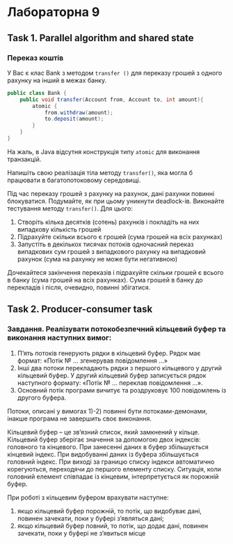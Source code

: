 # Лабораторна 9

## Task 1. Parallel algorithm and shared state

### Переказ коштів

У Вас є клас Bank з методом ```transfer ()``` для переказу грошей з одного рахунку на інший в межах банку.

```java
public class Bank {
    public void transfer(Account from, Account to, int amount){
        atomic {
            from.withdraw(amount);
            to.deposit(amount);
        }
    }
}
```

На жаль, в Java відсутня конструкція типу ```atomic``` для виконання транзакцій.

Напишіть свою реалізація тіла методу ```transfer()```, яка могла б працювати в багатопотоковому середовищі.

Під час переказу грошей з рахунку на рахунок, дані рахунки повинні блокуватися. Подумайте, як при цьому уникнути deadlock-ів.
Виконайте тестування методу ```transfer()```. Для цього:

1. Створіть кілька десятків (сотень) рахунків і покладіть на них випадкову кількість грошей
2. Підрахуйте скільки всього є грошей (сума грошей на всіх рахунках)
3. Запустіть в декількох тисячах потоків одночасний переказ випадкових сум грошей з випадкового рахунку на випадковий рахунок (сума на рахунку не може бути негативною)

Дочекайтеся закінчення переказів і підрахуйте скільки грошей є всього в банку (сума грошей на всіх рахунках). Сума грошей в банку до перекладів і після, очевидно, повинні збігатися.


## Task 2. Producer-consumer task

### Завдання. Реалізувати потокобезпечний кільцевий буфер та виконання наступних вимог:

1) П’ять потоків генерують рядки в кільцевий буфер. Рядок має формат: «Потік № … згенерував повідомлення …»
2) Інші два потоки перекладають рядки з першого кільцевого у другий кільцевий буфер. У другий кільцевий буфер записується рядок наступного формату: «Потік № … переклав повідомлення …».
3) Основний потік програми вичитує та роздруковує 100 повідомлень із другого буфера.

Потоки, описані у вимогах 1)-2) повинні бути потоками-демонами, інакше програма не завершить своє виконання.

Кільцевий буфер – це зв’язний список, який замкнений у кільце. Кільцевий буфер зберігає значення за допомогою двох індексів: головного та кінцевого. При занесенні даних в буфер збільшується кінцевий індекс. При видобуванні даних із буфера збільшується головний індекс. При виході за границю списку індекси автоматично корегуються, переходячи до першого елементу списку. Ситуація, коли головний елемент співпадає із кінцевим, інтерпретується як порожній буфер.

При роботі з кільцевим буфером врахувати наступне:

   1) якщо кільцевий буфер порожній, то потік, що видобуває дані, повинен зачекати, поки у буфері з’являться дані;
   2) якщо кільцевий буфер повний, то потік, що додає дані, повинен зачекати, поки у буфері не з’явиться місце